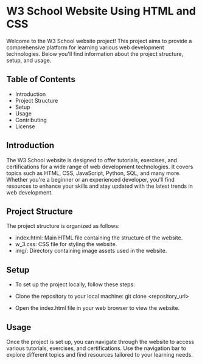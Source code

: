 # W3 School Website Using HTML and CSS
Welcome to the W3 School website project! This project aims to provide a comprehensive platform for learning various web development technologies. Below you'll find information about the project structure, setup, and usage.

## Table of Contents
- Introduction
- Project Structure
- Setup
- Usage
- Contributing
- License
## Introduction
The W3 School website is designed to offer tutorials, exercises, and certifications for a wide range of web development technologies. It covers topics such as HTML, CSS, JavaScript, Python, SQL, and many more. Whether you're a beginner or an experienced developer, you'll find resources to enhance your skills and stay updated with the latest trends in web development.

## Project Structure
The project structure is organized as follows:

- index.html: Main HTML file containing the structure of the website.
- w_3.css: CSS file for styling the website.
- img/: Directory containing image assets used in the website.
## Setup
- To set up the project locally, follow these steps:

- Clone the repository to your local machine:
git clone <repository_url>
- Open the index.html file in your web browser to view the website.
## Usage
Once the project is set up, you can navigate through the website to access various tutorials, exercises, and certifications. Use the navigation bar to explore different topics and find resources tailored to your learning needs.

